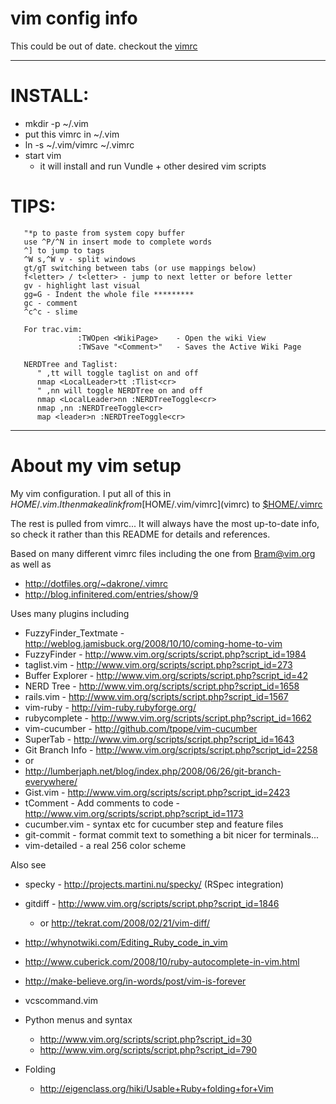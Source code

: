 # vim config info

This could be out of date.  checkout the [vimrc](vimrc)

---

INSTALL:
=======

  * mkdir -p ~/.vim
  * put this vimrc in ~/.vim
  * ln -s ~/.vim/vimrc ~/.vimrc
  * start vim
    - it will install and run Vundle + other desired vim scripts

TIPS:
====
```
   "*p to paste from system copy buffer
   use ^P/^N in insert mode to complete words
   ^] to jump to tags
   ^W s,^W v - split windows
   gt/gT switching between tabs (or use mappings below)
   f<letter> / t<letter> - jump to next letter or before letter
   gv - highlight last visual
   gg=G - Indent the whole file *********
   gc - comment
   ^c^c - slime

   For trac.vim:
               :TWOpen <WikiPage>    - Open the wiki View
               :TWSave "<Comment>"   - Saves the Active Wiki Page

   NERDTree and Taglist:
      " ,tt will toggle taglist on and off
      nmap <LocalLeader>tt :Tlist<cr>
      " ,nn will toggle NERDTree on and off
      nmap <LocalLeader>nn :NERDTreeToggle<cr>
      nmap ,nn :NERDTreeToggle<cr>
      map <leader>n :NERDTreeToggle<cr>
```

---

About my vim setup
==================

My vim configuration. I put all of this in $HOME/.vim.  I then make a link from
[$HOME/.vim/vimrc](vimrc) to [$HOME/.vimrc](vimrc)

The rest is pulled from vimrc... It will always have the most up-to-date info,
so check it rather than this README for details and references.

Based on many different vimrc files including the one from Bram@vim.org as
well as

  * http://dotfiles.org/~dakrone/.vimrc
  * http://blog.infinitered.com/entries/show/9

Uses many plugins including

  * FuzzyFinder_Textmate - http://weblog.jamisbuck.org/2008/10/10/coming-home-to-vim
  * FuzzyFinder - http://www.vim.org/scripts/script.php?script_id=1984
  * taglist.vim - http://www.vim.org/scripts/script.php?script_id=273
  * Buffer Explorer - http://www.vim.org/scripts/script.php?script_id=42 
  * NERD Tree - http://www.vim.org/scripts/script.php?script_id=1658
  * rails.vim - http://www.vim.org/scripts/script.php?script_id=1567
  * vim-ruby - http://vim-ruby.rubyforge.org/
  *   rubycomplete - http://www.vim.org/scripts/script.php?script_id=1662
  * vim-cucumber - http://github.com/tpope/vim-cucumber
  * SuperTab - http://www.vim.org/scripts/script.php?script_id=1643
  * Git Branch Info - http://www.vim.org/scripts/script.php?script_id=2258
  * or
  * http://lumberjaph.net/blog/index.php/2008/06/26/git-branch-everywhere/
  * Gist.vim - http://www.vim.org/scripts/script.php?script_id=2423
  * tComment - Add comments to code -    http://www.vim.org/scripts/script.php?script_id=1173
  * cucumber.vim - syntax etc for cucumber step and feature files
  * git-commit - format commit text to something a bit nicer for terminals...
  * vim-detailed - a real 256 color scheme

Also see
  * specky - http://projects.martini.nu/specky/ (RSpec integration)
  * gitdiff - http://www.vim.org/scripts/script.php?script_id=1846
     - or http://tekrat.com/2008/02/21/vim-diff/
  * http://whynotwiki.com/Editing_Ruby_code_in_vim
  * http://www.cuberick.com/2008/10/ruby-autocomplete-in-vim.html
  * http://make-believe.org/in-words/post/vim-is-forever
  * vcscommand.vim
  * Python menus and syntax
     - http://www.vim.org/scripts/script.php?script_id=30
     - http://www.vim.org/scripts/script.php?script_id=790
   
  * Folding
    - http://eigenclass.org/hiki/Usable+Ruby+folding+for+Vim
